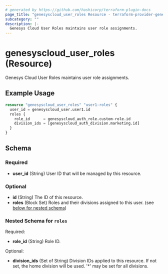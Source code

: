 ```yaml
---
# generated by https://github.com/hashicorp/terraform-plugin-docs
page_title: "genesyscloud_user_roles Resource - terraform-provider-genesyscloud"
subcategory: ""
description: |-
  Genesys Cloud User Roles maintains user role assignments.
---
```


# genesyscloud_user_roles (Resource)

Genesys Cloud User Roles maintains user role assignments.

## Example Usage

```terraform
resource "genesyscloud_user_roles" "user1-roles" {
  user_id = genesyscloud_user.user1.id
  roles {
    role_id      = genesyscloud_auth_role.custom-role.id
    division_ids = [genesyscloud_auth_division.marketing.id]
  }
}
```

<!-- schema generated by tfplugindocs -->
## Schema

### Required

- **user_id** (String) User ID that will be managed by this resource.

### Optional

- **id** (String) The ID of this resource.
- **roles** (Block Set) Roles and their divisions assigned to this user. (see [below for nested schema](#nestedblock--roles))

<a id="nestedblock--roles"></a>
### Nested Schema for `roles`

Required:

- **role_id** (String) Role ID.

Optional:

- **division_ids** (Set of String) Division IDs applied to this resource. If not set, the home division will be used. '*' may be set for all divisions.


